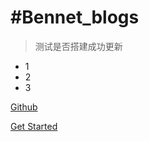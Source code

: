 

# #Bennet_blogs

> 测试是否搭建成功更新

- 1
- 2
- 3

[Github](https://www.baidu.com)

[Get Started](#introduction)

